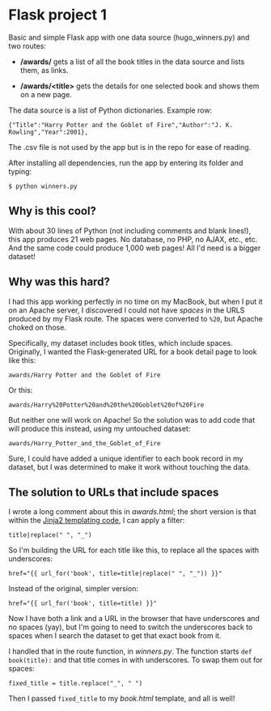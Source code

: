 # Flask project 1

Basic and simple Flask app with one data source (hugo_winners.py) and two routes:

* **/awards/** gets a list of all the book titles in the data source and lists them, as links.

* **/awards/&lt;title&gt;** gets the details for one selected book and shows them on a new page.

The data source is a list of Python dictionaries. Example row:

`{"Title":"Harry Potter and the Goblet of Fire","Author":"J. K. Rowling","Year":2001},`

The .csv file is not used by the app but is in the repo for ease of reading.

After installing all dependencies, run the app by entering its folder and typing:

`$ python winners.py`

## Why is this cool?

With about 30 lines of Python (not including comments and blank lines!), this app produces 21 web pages. No database, no PHP, no AJAX, etc., etc. And the same code could produce 1,000 web pages! All I'd need is a bigger dataset!

## Why was this hard?

I had this app working perfectly in no time on my MacBook, but when I put it on an Apache server, I discovered I could not have *spaces* in the URLS produced by my Flask route. The spaces were converted to `%20`, but Apache choked on those.

Specifically, my dataset includes book titles, which include spaces. Originally, I wanted the Flask-generated URL for a book detail page to look like this:

`awards/Harry Potter and the Goblet of Fire`

Or this:

`awards/Harry%20Potter%20and%20the%20Goblet%20of%20Fire`

But neither one will work on Apache! So the solution was to add code that will produce this instead, using my untouched dataset:

`awards/Harry_Potter_and_the_Goblet_of_Fire`

Sure, I could have added a unique identifier to each book record in my dataset, but I was determined to make it work without touching the data.

## The solution to URLs that include spaces

I wrote a long comment about this in *awards.html*; the short version is that within the [Jinja2 templating code](http://jinja.pocoo.org/docs/2.9/templates/#builtin-filters), I can apply a filter:

`title|replace(" ", "_")`

So I'm building the URL for each title like this, to replace all the spaces with underscores:

`href="{{ url_for('book', title=title|replace(" ", "_")) }}"`

Instead of the original, simpler version:

`href="{{ url_for('book', title=title) }}"`

Now I have both a link and a URL in the browser that have underscores and no spaces (yay), but I'm going to need to switch the underscores back to spaces when I search the dataset to get that exact book from it.

I handled that in the route function, in *winners.py*. The function starts `def book(title):` and that title comes in with underscores. To swap them out for spaces:

`fixed_title = title.replace("_", " ")`

Then I passed `fixed_title` to my *book.html* template, and all is well!
